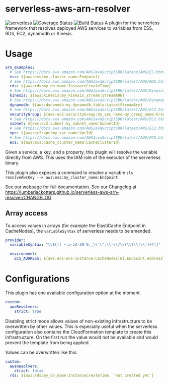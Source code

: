 # serverless-aws-arn-resolver
[![serverless](http://public.serverless.com/badges/v3.svg)](http://www.serverless.com)
[![Coverage Status](https://img.shields.io/coveralls/github/lumberjackotters/serverless-aws-arn-resolver/master?style=flat-square)](https://coveralls.io/github/lumberjackotters/serverless-aws-arn-resolver?branch=master)
[![Build Status](https://img.shields.io/travis/lumberjackotters/serverless-aws-arn-resolver/master?style=flat-square)](https://travis-ci.org/lumberjackotters/serverless-aws-arn-resolver)
A plugin for the serverless framework that resolves deployed AWS services to variables from ESS, RDS, EC2, dynamodb or Kinesis.

# Usage
```yaml
arn_examples:
  # See https://docs.aws.amazon.com/AWSJavaScriptSDK/latest/AWS/ES.html
  ess: ${aws:ess:my_cluster_name:Endpoint}
  # See https://docs.aws.amazon.com/AWSJavaScriptSDK/latest/AWS/RDS.html
  rds: ${aws:rds:my_db_name:InstanceCreateTime}
  # See https://docs.aws.amazon.com/AWSJavaScriptSDK/latest/AWS/Kinesis.html
  kinesis: ${aws:kinesis:my_kinesis_stream:StreamARN}
  # See https://docs.aws.amazon.com/AWSJavaScriptSDK/latest/AWS/DynamoDB.html
  dynamodb: ${aws:dynamodb:my_dynamodb_table:LatestStreamArn}
  # See https://docs.aws.amazon.com/AWSJavaScriptSDK/latest/AWS/EC2.html
  securityGroup: ${aws:ec2:securityGroup:my_vpc_name-my_group_name:GroupId}
  # See https://docs.aws.amazon.com/AWSJavaScriptSDK/latest/AWS/EC2.html
  subnet: ${aws:ec2:subnet:my_subnet_name:SubnetId}
  # See https://docs.aws.amazon.com/AWSJavaScriptSDK/latest/AWS/EC2.html
  vpc: ${aws:ec2:vpc:my_vpc_name:VpcId}
  # See https://docs.aws.amazon.com/AWSJavaScriptSDK/latest/AWS/ECS.html
  ecs: ${aws:ecs:cache_cluster_name:CacheClusterId}
```

Given a service, a key, and a property, this plugin will resolve the variable directly from AWS. This uses the IAM role of the executor of the serverless binary.

This plugin also exposes a command to resolve a variable `sls resolveAwsKey --k aws:ess:my_cluster_name:Endpoint`

See our [webpage](https://lumberjackotters.github.io/serverless-aws-arn-resolver/) for full documentation.
See our Changelog at https://lumberjackotters.github.io/serverless-aws-arn-resolver/CHANGELOG

## Array access

To access values in arrays (for example the ElastiCache Endpoint in CacheNodes), the `variableSyntax` of serverless needs to be amended.

```yaml
provider:
  variableSyntax: "\\${([ ~:a-zA-Z0-9._\\'\",\\-\\/\\(\\)\\[\\]]+?)}"

  environment:
    ECS_ADDRESS: ${aws:ecs:ecs-instance:CacheNodes[0].Endpoint.Address}
```

# Configurations

This plugin has one available configuration option at the moment.

```yaml
custom:
  awsResolvers:
    strict: true
```

Disabling strict mode allows values of non-existing infrastructure to be overwritten by other values. This is especially useful when the serverless configuration also contains the CloudFormation template to create this infrastructure. On the first run the value would not be available and would prevent the template from being applied.

Values can be overwritten like this:

```yaml
custom:
  awsResolvers:
    strict: false
  rds: ${aws:rds:my_db_name:InstanceCreateTime, 'not created yet'}
```
